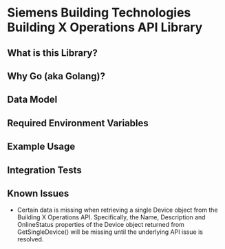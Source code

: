 # Siemens Building Technologies Building X Operations API Library


## What is this Library?

## Why Go (aka Golang)?

## Data Model

## Required Environment Variables

## Example Usage

## Integration Tests


## Known Issues

- Certain data is missing when retrieving a single Device object from the Building X Operations API. Specifically, the Name, Description and OnlineStatus properties of the Device object returned from GetSingleDevice() will be missing until the underlying API issue is resolved.